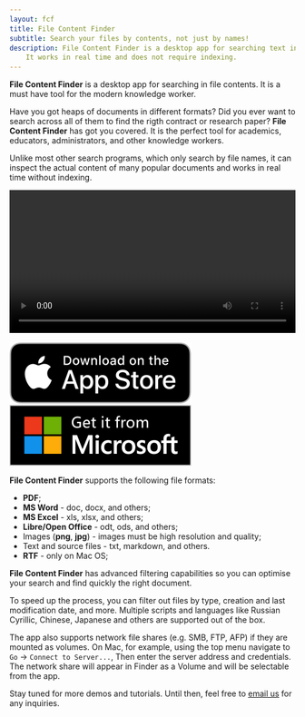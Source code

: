 ```yaml
---
layout: fcf
title: File Content Finder
subtitle: Search your files by contents, not just by names!
description: File Content Finder is a desktop app for searching text in file contents.
    It works in real time and does not require indexing.
---
```


<!-- # What is it? -->

<strong>File Content Finder</strong> is a desktop app for searching in file contents.
It is a must have tool for the modern knowledge worker.

Have you got heaps of documents in different formats? Did you ever want to search
across all of them to find the rigth contract or research paper? 
<strong>File Content Finder</strong> has got you covered.
It is the perfect tool for academics, educators, administrators, and
other knowledge workers.

Unlike most other search programs, which only search by file names,
it can inspect the actual content of many popular
documents and works in real time without indexing.

<p class="image-gallery">
<video controls id="myVideo" width="100%" class='video-js' controls preload='auto' data-setup='{}'>
    <source src="/products/file-content-finder/fcf-from-youtube.mp4" type="video/mp4">
    Your browser doesn't support HTML5 video tag.
</video>
</p>

<div class="buy-from-stores-container">
    <div class="buy-from-store-link">
        <a href="https://itunes.apple.com/au/app/file-content-finder/id1448621435" target="_">
            <img src="/products/file-content-finder/download_apple_store_320.png" alt="Apple Store" />
        </a>
    </div>
    <div class="buy-from-store-link">
        <a href="https://www.microsoft.com/en-au/p/file-content-finder/9mzc4sk6j6bp">
            <img src="/products/file-content-finder/download_microsoft_store_320_sized.png" alt="Microsoft Store" />
        </a>
    </div>
</div>

<strong>File Content Finder</strong> supports the following file formats:
- **PDF**;
- **MS Word** - doc, docx, and others;
- **MS Excel** - xls, xlsx, and others;
- **Libre/Open Office** - odt, ods, and others;
- Images (**png**, **jpg**) - images must be high resolution and quality;
- Text and source files - txt, markdown, and others.
- **RTF** - only on Mac OS;

<strong>File Content Finder</strong> has advanced filtering capabilities 
so you can optimise your search and find quickly
the right document. 

To speed up the process, you can filter out files by type, 
creation and last modification date, and more.
Multiple scripts and languages like Russian Cyrillic, Chinese, 
Japanese and others are supported out of the box.

The app also supports network file shares (e.g. SMB, FTP, AFP) 
if they are mounted as volumes. On Mac, for example, using the top menu navigate to 
`Go` -> `Connect to Server...`,
Then enter the server address and credentials. 
The network share will appear in Finder as a Volume and will be selectable from the app.

<!-- Here is a showcase of the main functionalities and settings: -->

<!-- Fancy Box doco - https://fancyapps.com/fancybox/3/docs/#images -->
<!-- <p class="image-gallery">
    <a data-fancybox="english-fcf" href="./screenshots/English Search.png" data-caption="Search in English.">
        <img width="200px" src="./screenshots/English Search.png.jpg"  alt="Screenshot" />
    </a>
    <a data-fancybox="english-fcf" href="./screenshots/Chinese Search.png" data-caption="Search in Chinese.">
        <img width="200px" src="./screenshots/Chinese Search.png.jpg"  alt="Screenshot" />
    </a>
    <a data-fancybox="english-fcf" href="./screenshots/Settings - 1 File Filters.png" data-caption="Configure Search - Select which files to include and exclude.">
        <img width="200px" src="./screenshots/Settings - 1 File Filters.png.jpg"  alt="Screenshot" />
    </a>
    <a data-fancybox="english-fcf" href="./screenshots/Settings - 2 Black list.png" data-caption="Configure Search - Select which folder to ignore.">
        <img width="200px" src="./screenshots/Settings - 2 Black list.png.jpg" alt="Screenshot" />
    </a>
    <a data-fancybox="english-fcf" href="./screenshots/Settings - 3 Time Filters.png" data-caption="Configure Search - Include/exclude files based on their modificaion and creation times.">
        <img width="200px" src="./screenshots/Settings - 3 Time Filters.png.jpg" alt="Screenshot" />
    </a>
    <a data-fancybox="english-fcf" href="./screenshots/Settings - 4 OCR Language.png"  data-caption="Configure Search - Select OCR language.">
        <img width="200px" src="./screenshots/Settings - 4 OCR Language.png.jpg" alt="Screenshot" />
    </a>
<p> -->

Stay tuned for more demos and tutorials. Until then, feel free to <a href="mailto:geo.systems.developer@gmail.com">email us</a> for any inquiries.
